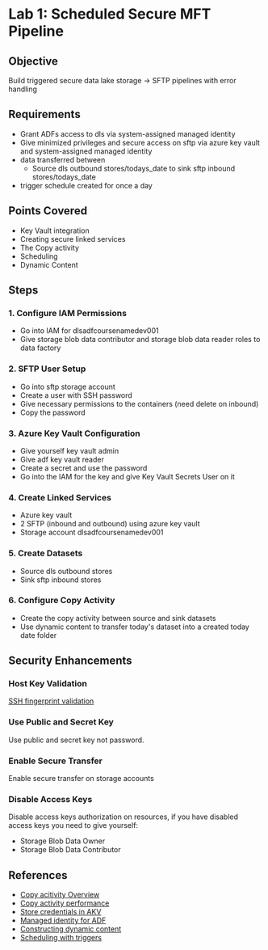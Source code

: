 # Lab 1: Scheduled Secure MFT Pipeline

## Objective
Build triggered secure data lake storage → SFTP pipelines with error handling

## Requirements
- Grant ADFs access to dls via system-assigned managed identity
- Give minimized privileges and secure access on sftp via azure key vault and system-assigned managed identity
- data transferred between
    - Source dls outbound stores/todays_date to sink sftp inbound stores/todays_date
- trigger schedule created for once a day

## Points Covered
- Key Vault integration
- Creating secure linked services
- The Copy activity 
- Scheduling
- Dynamic Content

## Steps

### 1. Configure IAM Permissions
- Go into IAM for dlsadfcoursenamedev001
- Give storage blob data contributor and storage blob data reader roles to data factory

### 2. SFTP User Setup
- Go into sftp storage account
- Create a user with SSH password
- Give necessary permissions to the containers (need delete on inbound)
- Copy the password

### 3. Azure Key Vault Configuration
- Give yourself key vault admin
- Give adf key vault reader
- Create a secret and use the password
- Go into the IAM for the key and give Key Vault Secrets User on it

### 4. Create Linked Services
- Azure key vault
- 2 SFTP (inbound and outbound) using azure key vault
- Storage account dlsadfcoursenamedev001

### 5. Create Datasets
- Source dls outbound stores
- Sink sftp inbound stores

### 6. Configure Copy Activity
- Create the copy activity between source and sink datasets
- Use dynamic content to transfer today's dataset into a created today date folder

## Security Enhancements

### Host Key Validation
[SSH fingerprint validation](https://learn.microsoft.com/en-us/azure/storage/blobs/secure-file-transfer-protocol-host-keys)

### Use Public and Secret Key
Use public and secret key not password.

### Enable Secure Transfer
Enable secure transfer on storage accounts

### Disable Access Keys
Disable access keys authorization on resources, if you have disabled access keys you need to give yourself:
- Storage Blob Data Owner
- Storage Blob Data Contributor

## References
- [Copy acitivity Overview](https://learn.microsoft.com/en-us/azure/data-factory/copy-activity-overview)
- [Copy activity performance](https://learn.microsoft.com/en-us/azure/data-factory/copy-activity-performance)
- [Store credentials in AKV](https://learn.microsoft.com/en-us/azure/data-factory/store-credentials-in-key-vault)
- [Managed identity for ADF](https://learn.microsoft.com/en-us/azure/data-factory/data-factory-service-identity)
- [Constructing dynamic content](https://learn.microsoft.com/en-us/azure/data-factory/control-flow-expression-language-functions)
- [Scheduling with triggers](https://learn.microsoft.com/en-us/azure/data-factory/concepts-pipeline-execution-triggers#schedule-trigger-with-json)

